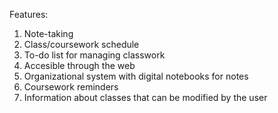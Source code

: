 Features:

1. Note-taking
2. Class/coursework schedule
3. To-do list for managing classwork
4. Accesible through the web
5. Organizational system with digital notebooks for notes
6. Coursework reminders
7. Information about classes that can be modified by the user
